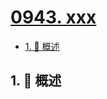 # [0943. xxx](https://github.com/Tdahuyou/TNotes.leetcode/tree/main/notes/0943.%20xxx)

<!-- region:toc -->

- [1. 📝 概述](#1--概述)

<!-- endregion:toc -->

## 1. 📝 概述
